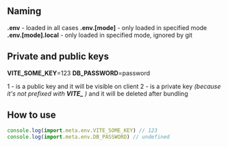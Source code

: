 ## Naming
**.env** - loaded in all cases
**.env.[mode]** - only loaded in specified mode
**.env.[mode].local** - only loaded in specified mode, ignored by git

## Private and public keys
**VITE_SOME_KEY**=123
**DB_PASSWORD**=password

1 - is a public key and it will be visible on client
2 - is a private key *(because it's not prefixed with **VITE_** )* and it will be deleted after bundling

## How to use

```js
console.log(import.meta.env.VITE_SOME_KEY) // 123
console.log(import.meta.env.DB_PASSWORD) // undefined
```
